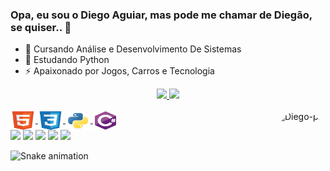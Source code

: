 ### Opa, eu sou o Diego Aguiar, mas pode me chamar de Diegão, se quiser.. 👋

- 🔭 Cursando Análise e Desenvolvimento De Sistemas
- 🌱 Estudando Python
- ⚡ Apaixonado por Jogos, Carros e Tecnologia

<div align="center">
  <a href="https://github.com/diegao56">
  <img height="180em" src="https://github-readme-stats.vercel.app/api?username=diegao56&show_icons=true&theme=dark&include_all_commits=true&count_private=true"/>
  <img height="180em" src="https://github-readme-stats.vercel.app/api/top-langs/?username=diegao56&layout=compact&langs_count=7&theme=dark"/>
</div>
  
<div style="display: inline_block"><br>
  <img align="center" alt="Diego-HTML" height="30" width="40" src="https://raw.githubusercontent.com/devicons/devicon/master/icons/html5/html5-original.svg">
  <img align="center" alt="Diego-CSS" height="30" width="40" src="https://raw.githubusercontent.com/devicons/devicon/master/icons/css3/css3-original.svg">
  <img align="center" alt="Diego-Python" height="30" width="40" src="https://raw.githubusercontent.com/devicons/devicon/master/icons/python/python-original.svg">
  <img align="center" alt="Diego-Csharp" height="30" width="40" src="https://raw.githubusercontent.com/devicons/devicon/master/icons/csharp/csharp-original.svg">
  <img align="right" alt="Diego-pic" height="150" style="border-radius:50px;" src="https://img.wattpad.com/a52f087780d73bb36e7bfa95ac658b44f5fe9e35/68747470733a2f2f73332e616d617a6f6e6177732e636f6d2f776174747061642d6d656469612d736572766963652f53746f7279496d6167652f4a306d6b42736167554c665455673d3d2d3433383136303630342e313463666263303335313739383963643631303330373938343031352e6a7067?s=fit&w=720&h=720">
</div>
  
<div>
  <a href="https://www.youtube.com/channel/UCfzeBK9el8MyMyfx4rdvoMw" target="_blank"><img src="https://img.shields.io/badge/YouTube-FF0000?style=for-the-badge&logo=youtube&logoColor=white" target="_blank"></a>
  <a href="https://instagram.com/diego_aguiar11" target="_blank"><img src="https://img.shields.io/badge/-Instagram-%23E4405F?style=for-the-badge&logo=instagram&logoColor=white" target="_blank"></a>
 	<a href="https://www.twitch.tv/dialan1" target="_blank"><img src="https://img.shields.io/badge/Twitch-9146FF?style=for-the-badge&logo=twitch&logoColor=white" target="_blank"></a>
 <a href="https://discord.gg/UuBpPKKQ" target="_blank"><img src="https://img.shields.io/badge/Discord-7289DA?style=for-the-badge&logo=discord&logoColor=white" target="_blank"></a> 
  <a href="https://www.linkedin.com/in/diegoalanaguiar/" target="_blank"><img src="https://img.shields.io/badge/-LinkedIn-%230077B5?style=for-the-badge&logo=linkedin&logoColor=white" target="_blank"></a>
</div>
  
![Snake animation](https://github.com/diegao56/diegao56/blob/output/github-contribution-grid-snake.svg)

